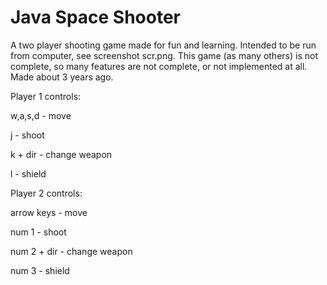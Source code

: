 Java Space Shooter
====

A two player shooting game made for fun and learning. Intended to be run from computer, see screenshot scr.png.
This game (as many others) is not complete, so many features are not complete, or not implemented at all. 
Made about 3 years ago.


Player 1 controls: 

w,a,s,d		- move 

j					- shoot 

k + dir		- change weapon 

l					- shield




Player 2 controls:

arrow keys  - move

num 1       - shoot

num 2 + dir - change weapon

num 3       - shield

